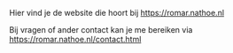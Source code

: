 Hier vind je de website die hoort bij https://romar.nathoe.nl

Bij vragen of ander contact kan je me bereiken via https://romar.nathoe.nl/contact.html
